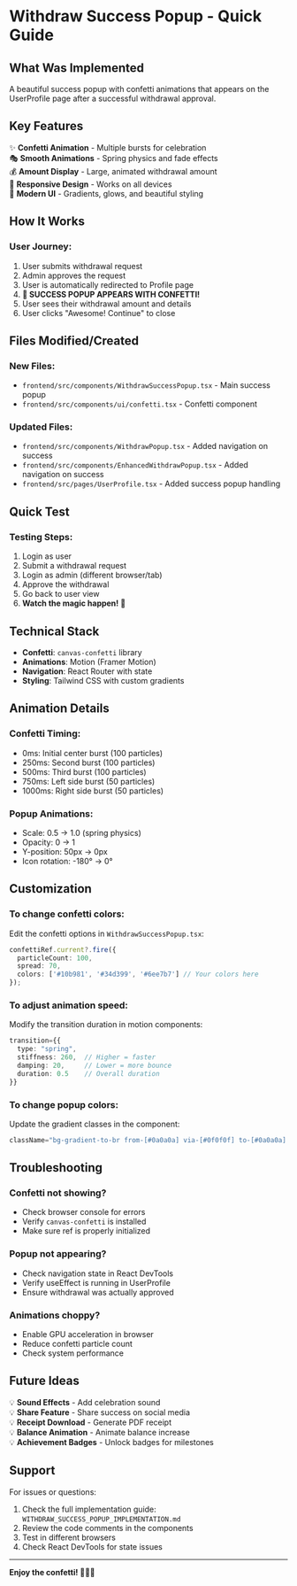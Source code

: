 # Withdraw Success Popup - Quick Guide

## What Was Implemented

A beautiful success popup with confetti animations that appears on the UserProfile page after a successful withdrawal approval.

## Key Features

✨ **Confetti Animation** - Multiple bursts for celebration  
🎭 **Smooth Animations** - Spring physics and fade effects  
💰 **Amount Display** - Large, animated withdrawal amount  
📱 **Responsive Design** - Works on all devices  
🎨 **Modern UI** - Gradients, glows, and beautiful styling  

## How It Works

### User Journey:
1. User submits withdrawal request
2. Admin approves the request
3. User is automatically redirected to Profile page
4. **🎉 SUCCESS POPUP APPEARS WITH CONFETTI!**
5. User sees their withdrawal amount and details
6. User clicks "Awesome! Continue" to close

## Files Modified/Created

### New Files:
- `frontend/src/components/WithdrawSuccessPopup.tsx` - Main success popup
- `frontend/src/components/ui/confetti.tsx` - Confetti component

### Updated Files:
- `frontend/src/components/WithdrawPopup.tsx` - Added navigation on success
- `frontend/src/components/EnhancedWithdrawPopup.tsx` - Added navigation on success
- `frontend/src/pages/UserProfile.tsx` - Added success popup handling

## Quick Test

### Testing Steps:
1. Login as user
2. Submit a withdrawal request
3. Login as admin (different browser/tab)
4. Approve the withdrawal
5. Go back to user view
6. **Watch the magic happen! 🎉**

## Technical Stack

- **Confetti**: `canvas-confetti` library
- **Animations**: Motion (Framer Motion)
- **Navigation**: React Router with state
- **Styling**: Tailwind CSS with custom gradients

## Animation Details

### Confetti Timing:
- 0ms: Initial center burst (100 particles)
- 250ms: Second burst (100 particles)
- 500ms: Third burst (100 particles)
- 750ms: Left side burst (50 particles)
- 1000ms: Right side burst (50 particles)

### Popup Animations:
- Scale: 0.5 → 1.0 (spring physics)
- Opacity: 0 → 1
- Y-position: 50px → 0px
- Icon rotation: -180° → 0°

## Customization

### To change confetti colors:
Edit the confetti options in `WithdrawSuccessPopup.tsx`:
```typescript
confettiRef.current?.fire({
  particleCount: 100,
  spread: 70,
  colors: ['#10b981', '#34d399', '#6ee7b7'] // Your colors here
});
```

### To adjust animation speed:
Modify the transition duration in motion components:
```typescript
transition={{ 
  type: "spring",
  stiffness: 260,  // Higher = faster
  damping: 20,     // Lower = more bounce
  duration: 0.5    // Overall duration
}}
```

### To change popup colors:
Update the gradient classes in the component:
```typescript
className="bg-gradient-to-br from-[#0a0a0a] via-[#0f0f0f] to-[#0a0a0a] border-2 border-green-500/30"
```

## Troubleshooting

### Confetti not showing?
- Check browser console for errors
- Verify `canvas-confetti` is installed
- Make sure ref is properly initialized

### Popup not appearing?
- Check navigation state in React DevTools
- Verify useEffect is running in UserProfile
- Ensure withdrawal was actually approved

### Animations choppy?
- Enable GPU acceleration in browser
- Reduce confetti particle count
- Check system performance

## Future Ideas

💡 **Sound Effects** - Add celebration sound  
💡 **Share Feature** - Share success on social media  
💡 **Receipt Download** - Generate PDF receipt  
💡 **Balance Animation** - Animate balance increase  
💡 **Achievement Badges** - Unlock badges for milestones  

## Support

For issues or questions:
1. Check the full implementation guide: `WITHDRAW_SUCCESS_POPUP_IMPLEMENTATION.md`
2. Review the code comments in the components
3. Test in different browsers
4. Check React DevTools for state issues

---

**Enjoy the confetti! 🎉✨🎊**

